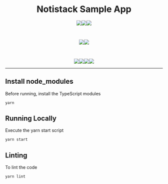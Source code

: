 <div align="center">
    
<p>
<h1>Notistack Sample App</h1>
</p>

<p>
<img src="https://forthebadge.com/images/badges/built-by-developers.svg"><img src="https://forthebadge.com/images/badges/built-with-love.svg"><img src="https://forthebadge.com/images/badges/built-with-science.svg">
</p>
<br/>
<p>
<img src="https://forthebadge.com/images/badges/its-not-a-lie-if-you-believe-it.svg"><img src="https://forthebadge.com/images/badges/made-with-crayons.svg">
</p>
<br/>
<p>
<img src="https://forthebadge.com/images/badges/uses-badges.svg"><img src="https://forthebadge.com/images/badges/uses-git.svg"><img src="https://forthebadge.com/images/badges/uses-html.svg"><img src="https://forthebadge.com/images/badges/uses-js.svg">
</p>

</div>

---

## Install node_modules
Before running, install the TypeScript modules
```sh
yarn
``` 

## Running Locally
Execute the yarn start script
```sh
yarn start
```

## Linting
To lint the code
```sh
yarn lint
```